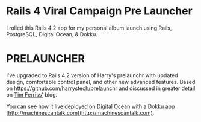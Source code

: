 # Rails 4 Viral Campaign Pre Launcher

I rolled this Rails 4.2 app for my personal album launch using Rails, PostgreSQL, Digital Ocean, & Dokku.

# PRELAUNCHER

I've upgraded to Rails 4.2 version of Harry's prelaunchr with updated design, comfortable control panel, and other new advanced features. Based on https://github.com/harrystech/prelaunchr and discussed in greater detail on [Tim Ferriss'](http://fourhourworkweek.com/2014/07/21/harrys-prelaunchr-email/) blog.

You can see how it live deployed on Digital Ocean with a Dokku app
[http://machinescantalk.com](http://machinescantalk.com).




